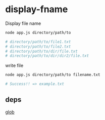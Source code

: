 # display-fname

Display file name

```zsh
node app.js directory/path/to

# directory/path/to/file1.txt
# directory/path/to/file2.txt
# directory/path/to/dir/file.txt
# directory/path/to/dir/dir2/file.txt
```

write file

```zsh
node app.js directory/path/to filename.txt

# Success!! => example.txt
```

## deps

[glob](https://github.com/isaacs/node-glob)
